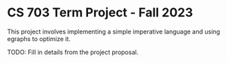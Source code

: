 
# CS 703 Term Project - Fall 2023

This project involves implementing a simple imperative language and using
egraphs to optimize it.

TODO: Fill in details from the project proposal.
